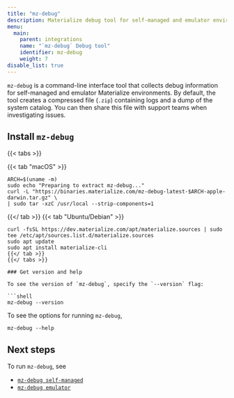 ```yaml
---
title: "mz-debug"
description: Materialize debug tool for self-managed and emulator environments.
menu:
  main:
    parent: integrations
    name: "`mz-debug` Debug tool"
    identifier: mz-debug
    weight: 7
disable_list: true
---
```


`mz-debug` is a command-line interface tool that collects debug information for self-managed and emulator Materialize environments. By default, the tool creates a compressed file (`.zip`) containing logs and a dump of the system catalog. You can then share this file with support teams when investigating issues.

## Install `mz-debug`

{{< tabs >}}

{{< tab "macOS" >}}

```shell
ARCH=$(uname -m)
sudo echo "Preparing to extract mz-debug..."
curl -L "https://binaries.materialize.com/mz-debug-latest-$ARCH-apple-darwin.tar.gz" \
| sudo tar -xzC /usr/local --strip-components=1
```
{{</ tab >}}
{{< tab "Ubuntu/Debian" >}}
```shell
curl -fsSL https://dev.materialize.com/apt/materialize.sources | sudo tee /etc/apt/sources.list.d/materialize.sources
sudo apt update
sudo apt install materialize-cli
{{</ tab >}}
{{</ tabs >}}

### Get version and help

To see the version of `mz-debug`, specify the `--version` flag:

```shell
mz-debug --version
```

To see the options for running `mz-debug`,

```shell
mz-debug --help
```

## Next steps

To run `mz-debug`, see
- [`mz-debug self-managed`](./self-managed)
- [`mz-debug emulator`](./emulator)
